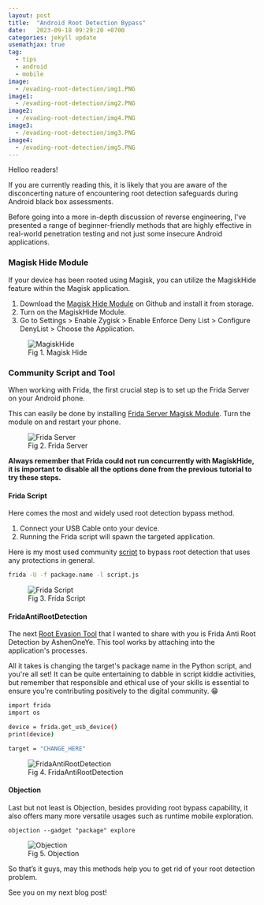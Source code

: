 ```yaml
---
layout: post
title:  "Android Root Detection Bypass"
date:   2023-09-18 09:29:20 +0700
categories: jekyll update
usemathjax: true
tag:
  - tips
  - android
  - mobile
image: 
  - /evading-root-detection/img1.PNG
image1:
  - /evading-root-detection/img2.PNG
image2:
  - /evading-root-detection/img4.PNG
image3:
  - /evading-root-detection/img3.PNG
image4:
  - /evading-root-detection/img5.PNG
---
```


Helloo readers!

If you are currently reading this, it is likely that you are aware of the disconcerting nature of encountering root detection safeguards during Android black box assessments.

Before going into a more in-depth discussion of reverse engineering, I've presented a range of beginner-friendly methods that are highly effective in real-world penetration testing and not just some insecure Android applications.

### Magisk Hide Module

If your device has been rooted using Magisk, you can utilize the MagiskHide feature within the Magisk application.

1. Download the [Magisk Hide Module](https://github.com/HuskyDG/MagiskHide) on Github and install it from storage.
2. Turn on the MagiskHide Module.
3. Go to Settings > Enable Zygisk > Enable Enforce Deny List > Configure DenyList > Choose the Application.

<figure>
<img src="{{ page.image }}" alt="MagiskHide">
<figcaption>Fig 1. Magisk Hide</figcaption>
</figure>

### Community Script and Tool

When working with Frida, the first crucial step is to set up the Frida Server on your Android phone.

This can easily be done by installing [Frida Server Magisk Module](https://github.com/ViRb3/magisk-frida). Turn the module on and restart your phone.

<figure>
<img src="{{ page.image1 }}" alt="Frida Server">
<figcaption>Fig 2. Frida Server</figcaption>
</figure>

**Always remember that Frida could not run concurrently with MagiskHide, it is important to disable all the options done from the previous tutorial to try these steps.**


#### Frida Script

Here comes the most and widely used root detection bypass method. 

1. Connect your USB Cable onto your device.
2. Running the Frida script will spawn the targeted application. 

Here is my most used community [script](https://gist.github.com/pich4ya/0b2a8592d3c8d5df9c34b8d185d2ea35) to bypass root detection that uses any protections in general.

```bash
frida -U -f package.name -l script.js
```


<figure>
<img src="{{ page.image2 }}" alt="Frida Script">
<figcaption>Fig 3. Frida Script</figcaption>
</figure>


#### FridaAntiRootDetection

The next [Root Evasion Tool](https://github.com/AshenOneYe/FridaAntiRootDetection) that I wanted to share with you is Frida Anti Root Detection by AshenOneYe. This tool works by attaching into the application's processes.

All it takes is changing the target's package name in the Python script, and you're all set! It can be quite entertaining to dabble in script kiddie activities, but remember that responsible and ethical use of your skills is essential to ensure you're contributing positively to the digital community. 😁

```bash
import frida
import os

device = frida.get_usb_device()
print(device)

target = "CHANGE_HERE"
```


<figure>
<img src="{{ page.image3 }}" alt="FridaAntiRootDetection">
<figcaption>Fig 4. FridaAntiRootDetection</figcaption>
</figure>

#### Objection

Last but not least is Objection, besides providing root bypass capability, it also offers many more versatile usages such as runtime mobile exploration.

```objection --gadget "package" explore```

<figure>
<img src="{{ page.image4 }}" alt="Objection">
<figcaption>Fig 5. Objection</figcaption>
</figure>

So that’s it guys, may this methods help you to get rid of your root detection problem.

See you on my next blog post!
